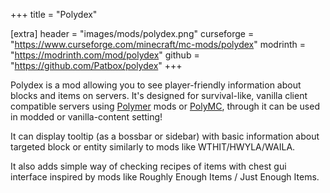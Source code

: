 +++
title = "Polydex"

[extra]
header = "images/mods/polydex.png"
curseforge = "https://www.curseforge.com/minecraft/mc-mods/polydex"
modrinth = "https://modrinth.com/mod/polydex"
github = "https://github.com/Patbox/polydex"
+++

Polydex is a mod allowing you to see player-friendly information about 
blocks and items on servers. It's designed for survival-like, vanilla client 
compatible servers using [Polymer](https://github.com/Patbox/polymer/) mods 
or [PolyMC](https://github.com/TheEpicBlock/PolyMc), through it can be used 
in modded or vanilla-content setting!

It can display tooltip (as a bossbar or sidebar) with basic information 
about targeted block or entity similarly to mods like WTHIT/HWYLA/WAILA.

It also adds simple way of checking recipes of items with chest gui interface
inspired by mods like Roughly Enough Items / Just Enough Items.